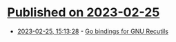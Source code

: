 # [Published on 2023-02-25](index.md)

* [2023-02-25, 15:13:28](https://lobste.rs/s/yfbmlf/go_bindings_for_gnu_recutils) - [Go bindings for GNU Recutils](https://git.sr.ht/~timetoplatypus/recfile)
